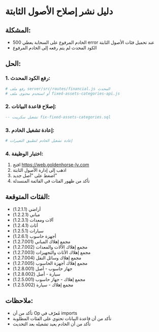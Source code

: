 
# دليل نشر إصلاح الأصول الثابتة

## المشكلة:
- الخادم المرفوع على السحابة يعطي 500 error عند تحميل فئات الأصول الثابتة
- الكود المحدث لم يتم رفعه إلى الخادم المرفوع

## الحل:

### 1. رفع الكود المحدث:
```bash
# رفع ملف server/src/routes/financial.js المحدث
# أو استخدم محتوى ملف fixed-assets-categories-api.js
```

### 2. إصلاح قاعدة البيانات:
```sql
-- تشغيل سكريبت fix-fixed-assets-categories.sql
```

### 3. إعادة تشغيل الخادم:
```bash
# إعادة تشغيل الخادم لتطبيق التغييرات
```

### 4. اختبار الوظيفة:
1. افتح https://web.goldenhorse-ly.com
2. اذهب إلى إدارة الأصول الثابتة
3. اضغط على "أصل جديد"
4. تأكد من ظهور الفئات في القائمة المنسدلة

## الفئات المتوقعة:
- أراضي (1.2.1.1)
- مباني (1.2.2.1)
- آلات ومعدات (1.2.3.1)
- أثاث (1.2.4.1)
- سيارات (1.2.5.1)
- أجهزة حاسوب (1.2.6.1)
- مجمع إهلاك المباني (1.2.7.001)
- مجمع إهلاك الآلات والمعدات (1.2.7.002)
- مجمع إهلاك الأثاث والتجهيزات (1.2.7.003)
- مجمع إهلاك وسائل النقل (1.2.7.004)
- مجمع إهلاك أجهزة الحاسوب (1.2.7.005)
- جهاز حاسوب - أصل (1.2.8.001)
- سيارة - أصل (1.2.8.002)
- مجمع إهلاك - جهاز حاسوب (1.2.5.001)
- مجمع إهلاك - سيارة (1.2.5.002)

## ملاحظات:
- تأكد من أن Op مُعرّف في imports
- تأكد من أن قاعدة البيانات تحتوي على الفئات المطلوبة
- تأكد من أن الخادم يعيد تشغيله بعد التحديث
